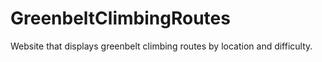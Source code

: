 # GreenbeltClimbingRoutes
Website that displays greenbelt climbing routes by location and difficulty.
